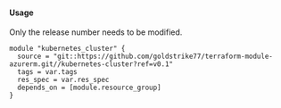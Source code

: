 #### Usage
Only the release number needs to be modified.
```hcl
module "kubernetes_cluster" {
  source = "git::https://github.com/goldstrike77/terraform-module-azurerm.git//kubernetes-cluster?ref=v0.1"
  tags = var.tags
  res_spec = var.res_spec
  depends_on = [module.resource_group]
}
```